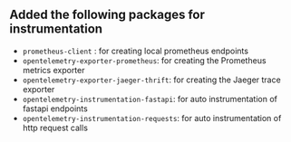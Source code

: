 ## Added the following packages for instrumentation

* `prometheus-client` : for creating local prometheus endpoints
* `opentelemetry-exporter-prometheus`: for creating the Prometheus metrics exporter
* `opentelemetry-exporter-jaeger-thrift`: for creating the Jaeger trace exporter
* `opentelemetry-instrumentation-fastapi`: for auto instrumentation of fastapi endpoints
* `opentelemetry-instrumentation-requests`: for auto instrumentation of http request calls